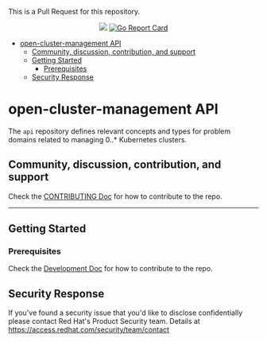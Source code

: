 This is a Pull Request for this repository.

<p align="center"><a href="http://35.227.205.240/?job=build_go-repo-template_postsubmit">
<!-- prow build badge, godoc, and go report card
<img alt="Build Status" src="http://[prow-website]/badge.svg?jobs=build-open-cluster-management-api-amd64-postsubmit">
-->
</a> <a href="https://godoc.org/github.com/open-cluster-management/api"><img src="https://godoc.org/github.com/open-cluster-management/api?status.svg"></a> <a href="https://goreportcard.com/report/github.com/open-cluster-management/api"><img alt="Go Report Card" src="https://goreportcard.com/badge/github.com/open-cluster-management/api" /></a> <a href="https://codecov.io/github/open-cluster-management/api?branch=master">
<!--
<img alt="Code Coverage" src="https://codecov.io/gh/IBM/go-repo-template/branch/master/graphs/badge.svg?branch=master" /></a>
<a href="https://quay.io/repository/open-cluster-management/go-repo-template-amd64"><img alt="Docker Repository on Quay" src="https://quay.io/repository/open-cluster-management/go-repo-template/status" /></a>
-->

</p>

- [open-cluster-management API](#open-cluster-management-api)
    - [Community, discussion, contribution, and support](#community-discussion-contribution-and-support)
    - [Getting Started](#getting-started)
        - [Prerequisites](#prerequisites)
    - [Security Response](#security-response)
<!--
        - [Troubleshooting](#troubleshooting)
      - [XXX References](#xxx-references)
  -->


<!-- END doctoc generated TOC please keep comment here to allow auto update -->

# open-cluster-management API

The `api` repository defines relevant concepts and types for problem domains related to managing 0..* Kubernetes clusters.

## Community, discussion, contribution, and support

Check the [CONTRIBUTING Doc](CONTRIBUTING.md) for how to contribute to the repo.

<!--

You can reach the maintainers of this project at:

- [#xxx on Slack](https://slack.com/signin?redir=%2Fmessages%2Fxxx)

-->

------

## Getting Started

### Prerequisites

Check the [Development Doc](docs/development.md) for how to contribute to the repo.

<!--
## XXX References

If you have any further question about xxx, please refer to
[XXX help documentation](docs/xxx_help.md) for further information.
-->

## Security Response
If you've found a security issue that you'd like to disclose confidentially please contact Red Hat's Product Security team. Details at https://access.redhat.com/security/team/contact

